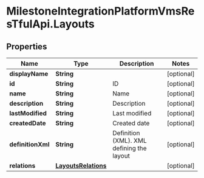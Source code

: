 # MilestoneIntegrationPlatformVmsResTfulApi.Layouts

## Properties
Name | Type | Description | Notes
------------ | ------------- | ------------- | -------------
**displayName** | **String** |  | [optional] 
**id** | **String** | ID | [optional] 
**name** | **String** | Name | [optional] 
**description** | **String** | Description | [optional] 
**lastModified** | **String** | Last modified | [optional] 
**createdDate** | **String** | Created date | [optional] 
**definitionXml** | **String** | Definition (XML). XML defining the layout | [optional] 
**relations** | [**LayoutsRelations**](LayoutsRelations.md) |  | [optional] 
